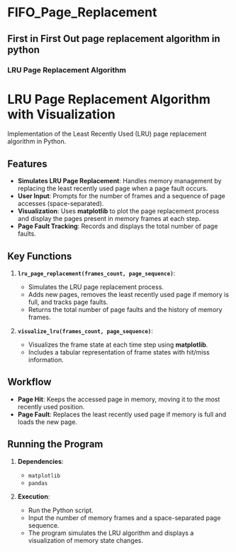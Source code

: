 # FIFO_Page_Replacement
First in First Out page replacement algorithm in python 
---

### **LRU Page Replacement Algorithm**

# LRU Page Replacement Algorithm with Visualization

Implementation of the Least Recently Used (LRU) page replacement algorithm in Python.

## Features

- **Simulates LRU Page Replacement**: Handles memory management by replacing the least recently used page when a page fault occurs.
- **User Input**: Prompts for the number of frames and a sequence of page accesses (space-separated).
- **Visualization**: Uses **matplotlib** to plot the page replacement process and display the pages present in memory frames at each step.
- **Page Fault Tracking**: Records and displays the total number of page faults.

## Key Functions

1. **`lru_page_replacement(frames_count, page_sequence)`**:
   - Simulates the LRU page replacement process.
   - Adds new pages, removes the least recently used page if memory is full, and tracks page faults.
   - Returns the total number of page faults and the history of memory frames.

2. **`visualize_lru(frames_count, page_sequence)`**:
   - Visualizes the frame state at each time step using **matplotlib**.
   - Includes a tabular representation of frame states with hit/miss information.

## Workflow

- **Page Hit**: Keeps the accessed page in memory, moving it to the most recently used position.
- **Page Fault**: Replaces the least recently used page if memory is full and loads the new page.

## Running the Program

1. **Dependencies**:
   - `matplotlib`
   - `pandas`

2. **Execution**:
   - Run the Python script.
   - Input the number of memory frames and a space-separated page sequence.
   - The program simulates the LRU algorithm and displays a visualization of memory state changes.

